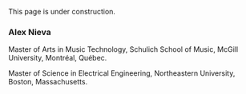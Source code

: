 This page is under construction.

### Alex Nieva

Master of Arts in Music Technology, Schulich School of Music, McGill University, Montréal, Québec.

Master of Science in Electrical Engineering, Northeastern University, Boston, Massachusetts.

